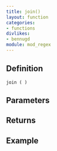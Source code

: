 ```yaml
---
title: join()
layout: function
categories:
- functions
divlikes:
- bennugd
module: mod_regex
---
```


## Definition

    join ( )

## Parameters

## Returns

## Example
